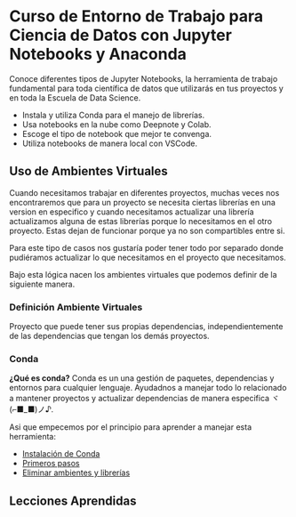 # Curso de Entorno de Trabajo para Ciencia de Datos con Jupyter Notebooks y Anaconda

Conoce diferentes tipos de Jupyter Notebooks, la herramienta de trabajo fundamental para toda científica de datos que utilizarás en tus proyectos y en toda la Escuela de Data Science.

- Instala y utiliza Conda para el manejo de librerías.
- Usa notebooks en la nube como Deepnote y Colab.
- Escoge el tipo de notebook que mejor te convenga.
- Utiliza notebooks de manera local con VSCode.

## Uso de Ambientes Virtuales

Cuando necesitamos trabajar en diferentes proyectos, muchas veces nos encontraremos que para un proyecto se necesita ciertas librerías en una version en especifico y cuando necesitamos actualizar una librería actualizamos alguna de estas librerías porque lo necesitamos en el otro proyecto. Estas dejan de funcionar porque ya no son compartibles entre si.

Para este tipo de casos nos gustaría poder tener todo por separado donde pudiéramos actualizar lo que necesitamos en el proyecto que necesitamos.

Bajo esta lógica nacen los ambientes virtuales que podemos definir de la siguiente manera.

### Definición Ambiente Virtuales

Proyecto que puede tener sus propias dependencias, independientemente de las dependencias que tengan los demás proyectos.

### Conda

**¿Qué es conda?**
Conda es un una gestión de paquetes, dependencias y entornos para cualquier lenguaje. Ayudadnos a manejar todo lo relacionado a mantener proyectos y actualizar dependencias de manera especifica ヾ(⌐■_■)ノ♪.

Asi que empecemos por el principio para aprender a manejar esta herramienta:

- [Instalación de Conda](./Conda/Instalacion.md)
- [Primeros pasos](./Conda/Primeros_Pasos.md)
- [Eliminar ambientes y librerías](./Conda/Eliminar_Ambientes_Librerias.md)

## Lecciones Aprendidas
